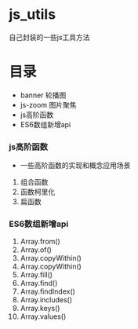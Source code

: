 # js_utils
自己封装的一些js工具方法

# 目录
  + banner 轮播图
  + js-zoom 图片聚焦
  + js高阶函数
  + ES6数组新增api

### js高阶函数
  * 一些高阶函数的实现和概念应用场景
  1. 组合函数
  2. 函数柯里化
  3. 扁函数

### ES6数组新增api
  1. Array.from()
  2. Array.of()
  3. Array.copyWithin()
  4. Array.copyWithin()
  5. Array.fill()
  6. Array.find()
  7. Array.findIndex()
  8. Array.includes()
  9. Array.keys()
  10. Array.values()